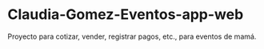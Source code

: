 # Claudia-Gomez-Eventos-app-web
Proyecto para cotizar, vender, registrar pagos, etc., para eventos de mamá.
